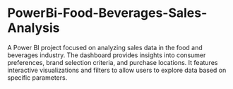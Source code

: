 # PowerBi-Food-Beverages-Sales-Analysis
A Power BI project focused on analyzing sales data in the food and beverages industry. The dashboard provides insights into consumer preferences, brand selection criteria, and purchase locations. It features interactive visualizations and filters to allow users to explore data based on specific parameters.
